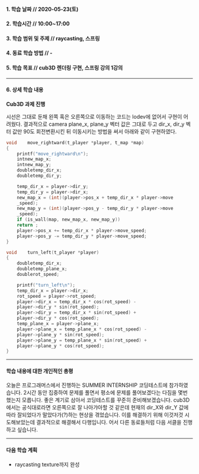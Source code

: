 #### 1. 학습 날짜 // 2020-05-23(토)

#### 2. 학습시간 // 10:00~17:00

#### 3. 학습 범위 및 주제 // raycasting, 스프링

#### 4. 동료 학습 방법 // -

#### 5. 학습 목표 // cub3D 렌더링 구현, 스프링 강의 1강의

---

#### 6. 상세 학습 내용

**Cub3D 과제 진행**

시선은 그대로 둔채 왼쪽 혹은 오른쪽으로 이동하는 코드는 lodev에 없어서 구현이 어려웠다.
결과적으로 camera plane_x, plane_y 벡터 값은 그대로 두고 dir_x, dir_y 벡터 값만 90도 회전변환시킨 뒤 이동시키는 방법을 써서 아래와 같이 구현하였다.

```C
void    move_rightward(t_player *player, t_map *map)
{
    printf("move_rightward\n");
    intnew_map_x;
    intnew_map_y;
    doubletemp_dir_x;
    doubletemp_dir_y;

    temp_dir_x = player->dir_y;
    temp_dir_y = player->dir_x;
    new_map_x = (int)(player->pos_x + temp_dir_x * player->move
    _speed);
    new_map_y = (int)(player->pos_y - temp_dir_y * player->move
    _speed);
    if (is_wall(map, new_map_x, new_map_y))
    return ;
    player->pos_x += temp_dir_x * player->move_speed;
    player->pos_y -= temp_dir_y * player->move_speed;
}

void    turn_left(t_player *player)
{
    doubletemp_dir_x;
    doubletemp_plane_x;
    doublerot_speed;

    printf("turn_left\n");
    temp_dir_x = player->dir_x;
    rot_speed = player->rot_speed;
    player->dir_x = temp_dir_x * cos(rot_speed) -
    player->dir_y * sin(rot_speed);
    player->dir_y = temp_dir_x * sin(rot_speed) +
    player->dir_y * cos(rot_speed);
    temp_plane_x = player->plane_x;
    player->plane_x = temp_plane_x * cos(rot_speed) -
    player->plane_y * sin(rot_speed);
    player->plane_y = temp_plane_x * sin(rot_speed) +
    player->plane_y * cos(rot_speed);
}


```

---

#### 학습 내용에 대한 개인적인 총평

오늘은 프로그래머스에서 진행하는 SUMMER INTERNSHIP 코딩테스트에 참가하였습니다. 2시간 동안 집중하여 문제를 풀면서 평소에 문제를 풀어보겠다는 다짐을 몇번 했는지 모릅니다.
좋은 계기로 삼아서 코딩테스트를 꾸준히 준비해보겠습니다.
cub3D에서는 공식대로라면 오른쪽으로 잘 나아갸아할 것 같은데 현재의 dir_X와 dir_Y 값에 따라 잘되었다가 말았다가(?)하는 현상을 겪었습니다. 이를 해결하기 위해 이것저것 시도해보았는데 결과적으로 해결해서 다행입니다. 어서 다른 동료들처럼 다음 서클을 진행하고 싶습니다.

---

#### 다음 학습 계획

- raycasting texture까지 완성
